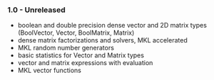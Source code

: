 ### 1.0 - Unreleased
* boolean and double precision dense vector and 2D matrix types (BoolVector, Vector, BoolMatrix, Matrix)
* dense matrix factorizations and solvers, MKL accelerated
* MKL random number generators
* basic statistics for Vector and Matrix types
* vector and matrix expressions with evaluation
* MKL vector functions




